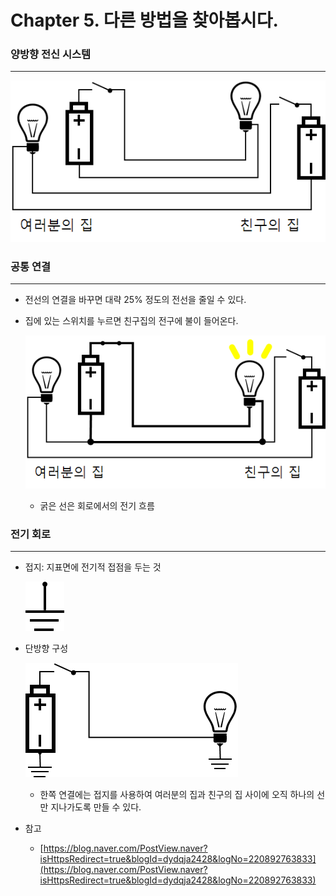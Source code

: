 # Chapter 5. 다른 방법을 찾아봅시다.

### 양방향 전신 시스템

---

![Untitled](image/5/Untitled.png)

### 공통 연결

---

- 전선의 연결을 바꾸면 대략 25% 정도의 전선을 줄일 수 있다.
- 집에 있는 스위치를 누르면 친구집의 전구에 불이 들어온다.
    
    ![Untitled](image/5/Untitled%201.png)
    
    - 굵은 선은 회로에서의 전기 흐름

### 전기 회로

---

- 접지: 지표면에 전기적 접점을 두는 것
    
    ![Untitled](image/5/Untitled%202.png)
    

- 단방향 구성
    
    ![Untitled](image/5/Untitled%203.png)
    
    - 한쪽 연결에는 접지를 사용하여 여러분의 집과 친구의 집 사이에 오직 하나의 선만 지나가도록 만들 수 있다.

- 참고
    - [https://blog.naver.com/PostView.naver?isHttpsRedirect=true&blogId=dydqja2428&logNo=220892763833](https://blog.naver.com/PostView.naver?isHttpsRedirect=true&blogId=dydqja2428&logNo=220892763833)
